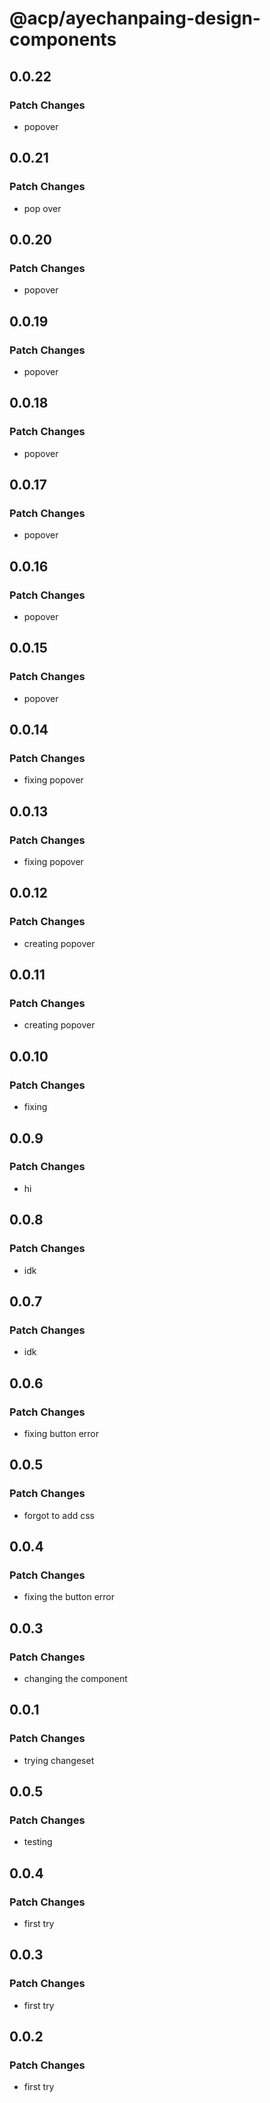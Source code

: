 # @acp/ayechanpaing-design-components

## 0.0.22

### Patch Changes

- popover

## 0.0.21

### Patch Changes

- pop over

## 0.0.20

### Patch Changes

- popover

## 0.0.19

### Patch Changes

- popover

## 0.0.18

### Patch Changes

- popover

## 0.0.17

### Patch Changes

- popover

## 0.0.16

### Patch Changes

- popover

## 0.0.15

### Patch Changes

- popover

## 0.0.14

### Patch Changes

- fixing popover

## 0.0.13

### Patch Changes

- fixing popover

## 0.0.12

### Patch Changes

- creating popover

## 0.0.11

### Patch Changes

- creating popover

## 0.0.10

### Patch Changes

- fixing

## 0.0.9

### Patch Changes

- hi

## 0.0.8

### Patch Changes

- idk

## 0.0.7

### Patch Changes

- idk

## 0.0.6

### Patch Changes

- fixing button error

## 0.0.5

### Patch Changes

- forgot to add css

## 0.0.4

### Patch Changes

- fixing the button error

## 0.0.3

### Patch Changes

- changing the component

## 0.0.1

### Patch Changes

- trying changeset

## 0.0.5

### Patch Changes

- testing

## 0.0.4

### Patch Changes

- first try

## 0.0.3

### Patch Changes

- first try

## 0.0.2

### Patch Changes

- first try
